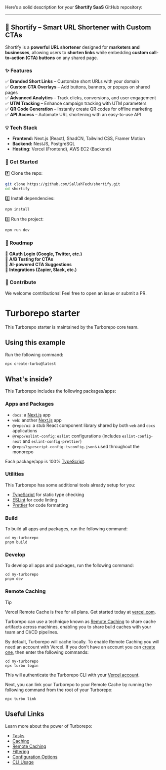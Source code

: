 Here’s a solid description for your **Shortify SaaS** GitHub repository:  

---

## **🚀 Shortify – Smart URL Shortener with Custom CTAs**  

Shortify is a **powerful URL shortener** designed for **marketers and businesses**, allowing users to **shorten links** while embedding **custom call-to-action (CTA) buttons** on any shared page.  

### **✨ Features**  
✅ **Branded Short Links** – Customize short URLs with your domain  
✅ **Custom CTA Overlays** – Add buttons, banners, or popups on shared pages  
✅ **Advanced Analytics** – Track clicks, conversions, and user engagement  
✅ **UTM Tracking** – Enhance campaign tracking with UTM parameters  
✅ **QR Code Generation** – Instantly create QR codes for offline marketing  
✅ **API Access** – Automate URL shortening with an easy-to-use API  

### **💡 Tech Stack**  
- **Frontend:** Next.js (React), ShadCN, Tailwind CSS, Framer Motion  
- **Backend:** NestJS, PostgreSQL  
- **Hosting:** Vercel (Frontend), AWS EC2 (Backend)  

### **🚀 Get Started**  
1️⃣ Clone the repo:  
```sh
git clone https://github.com/SallahTech/shortify.git
cd shortify
```
2️⃣ Install dependencies:  
```sh
npm install
```
3️⃣ Run the project:  
```sh
npm run dev
```

### **📌 Roadmap**  
🔹 **OAuth Login (Google, Twitter, etc.)**  
🔹 **A/B Testing for CTAs**  
🔹 **AI-powered CTA Suggestions**  
🔹 **Integrations (Zapier, Slack, etc.)**  

### **🤝 Contribute**  
We welcome contributions! Feel free to open an issue or submit a PR.  


# Turborepo starter

This Turborepo starter is maintained by the Turborepo core team.

## Using this example

Run the following command:

```sh
npx create-turbo@latest
```

## What's inside?

This Turborepo includes the following packages/apps:

### Apps and Packages

- `docs`: a [Next.js](https://nextjs.org/) app
- `web`: another [Next.js](https://nextjs.org/) app
- `@repo/ui`: a stub React component library shared by both `web` and `docs` applications
- `@repo/eslint-config`: `eslint` configurations (includes `eslint-config-next` and `eslint-config-prettier`)
- `@repo/typescript-config`: `tsconfig.json`s used throughout the monorepo

Each package/app is 100% [TypeScript](https://www.typescriptlang.org/).

### Utilities

This Turborepo has some additional tools already setup for you:

- [TypeScript](https://www.typescriptlang.org/) for static type checking
- [ESLint](https://eslint.org/) for code linting
- [Prettier](https://prettier.io) for code formatting

### Build

To build all apps and packages, run the following command:

```
cd my-turborepo
pnpm build
```

### Develop

To develop all apps and packages, run the following command:

```
cd my-turborepo
pnpm dev
```

### Remote Caching

> [!TIP]
> Vercel Remote Cache is free for all plans. Get started today at [vercel.com](https://vercel.com/signup?/signup?utm_source=remote-cache-sdk&utm_campaign=free_remote_cache).

Turborepo can use a technique known as [Remote Caching](https://turbo.build/docs/core-concepts/remote-caching) to share cache artifacts across machines, enabling you to share build caches with your team and CI/CD pipelines.

By default, Turborepo will cache locally. To enable Remote Caching you will need an account with Vercel. If you don't have an account you can [create one](https://vercel.com/signup?utm_source=turborepo-examples), then enter the following commands:

```
cd my-turborepo
npx turbo login
```

This will authenticate the Turborepo CLI with your [Vercel account](https://vercel.com/docs/concepts/personal-accounts/overview).

Next, you can link your Turborepo to your Remote Cache by running the following command from the root of your Turborepo:

```
npx turbo link
```

## Useful Links

Learn more about the power of Turborepo:

- [Tasks](https://turbo.build/docs/core-concepts/monorepos/running-tasks)
- [Caching](https://turbo.build/docs/core-concepts/caching)
- [Remote Caching](https://turbo.build/docs/core-concepts/remote-caching)
- [Filtering](https://turbo.build/docs/core-concepts/monorepos/filtering)
- [Configuration Options](https://turbo.build/docs/reference/configuration)
- [CLI Usage](https://turbo.build/docs/reference/command-line-reference)
